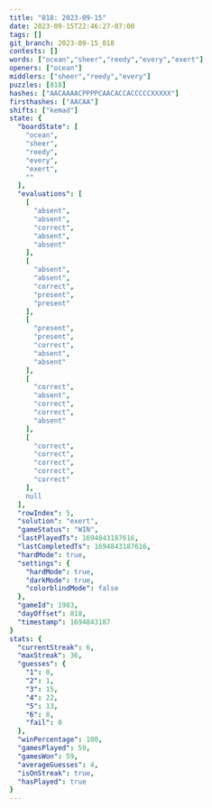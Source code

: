 ```yaml
---
title: "818: 2023-09-15"
date: 2023-09-15T22:46:27-07:00
tags: []
git_branch: 2023-09-15_818
contests: []
words: ["ocean","sheer","reedy","every","exert"]
openers: ["ocean"]
middlers: ["sheer","reedy","every"]
puzzles: [818]
hashes: ["AACAAAACPPPPCAACACCACCCCCXXXXX"]
firsthashes: ["AACAA"]
shifts: ["kemad"]
state: {
  "boardState": [
    "ocean",
    "sheer",
    "reedy",
    "every",
    "exert",
    ""
  ],
  "evaluations": [
    [
      "absent",
      "absent",
      "correct",
      "absent",
      "absent"
    ],
    [
      "absent",
      "absent",
      "correct",
      "present",
      "present"
    ],
    [
      "present",
      "present",
      "correct",
      "absent",
      "absent"
    ],
    [
      "correct",
      "absent",
      "correct",
      "correct",
      "absent"
    ],
    [
      "correct",
      "correct",
      "correct",
      "correct",
      "correct"
    ],
    null
  ],
  "rowIndex": 5,
  "solution": "exert",
  "gameStatus": "WIN",
  "lastPlayedTs": 1694843187616,
  "lastCompletedTs": 1694843187616,
  "hardMode": true,
  "settings": {
    "hardMode": true,
    "darkMode": true,
    "colorblindMode": false
  },
  "gameId": 1983,
  "dayOffset": 818,
  "timestamp": 1694843187
}
stats: {
  "currentStreak": 6,
  "maxStreak": 36,
  "guesses": {
    "1": 0,
    "2": 1,
    "3": 15,
    "4": 22,
    "5": 13,
    "6": 8,
    "fail": 0
  },
  "winPercentage": 100,
  "gamesPlayed": 59,
  "gamesWon": 59,
  "averageGuesses": 4,
  "isOnStreak": true,
  "hasPlayed": true
}
---
```

<!-- more -->
